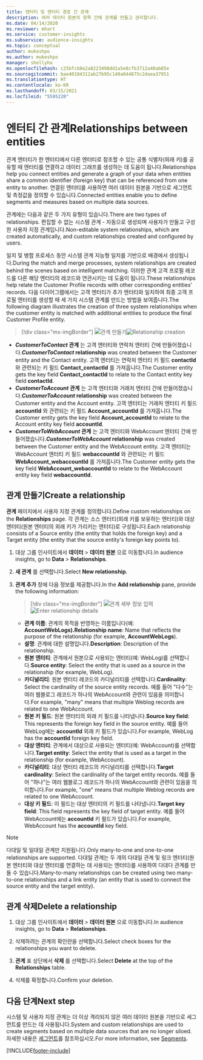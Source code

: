 ```yaml
---
title: 엔터티 및 엔터티 경로 간 관계
description: 여러 데이터 원본의 항목 간에 관계를 만들고 관리합니다.
ms.date: 04/14/2020
ms.reviewer: mhart
ms.service: customer-insights
ms.subservice: audience-insights
ms.topic: conceptual
author: mukeshpo
ms.author: mukeshpo
manager: shellyha
ms.openlocfilehash: c25bfcb8e2a8223498dd1a5e8cfb3712a40ab85e
ms.sourcegitcommit: bae40184312ab27b95c140a044875c2daea37951
ms.translationtype: HT
ms.contentlocale: ko-KR
ms.lasthandoff: 03/15/2021
ms.locfileid: "5595220"
---
```

# <a name="relationships-between-entities"></a><span data-ttu-id="6c11f-103">엔터티 간 관계</span><span class="sxs-lookup"><span data-stu-id="6c11f-103">Relationships between entities</span></span>

<span data-ttu-id="6c11f-104">관계 엔터티가 한 엔터티에서 다른 엔터티로 참조할 수 있는 공통 식별자(외래 키)를 공유할 때 엔터티를 연결하고 데이터 그래프를 생성하는 데 도움이 됩니다.</span><span class="sxs-lookup"><span data-stu-id="6c11f-104">Relationships help you connect entities and generate a graph of your data when entities share a common identifier (foreign key) that can be referenced from one entity to another.</span></span> <span data-ttu-id="6c11f-105">연결된 엔터티를 사용하면 여러 데이터 원본을 기반으로 세그먼트 및 측정값을 정의할 수 있습니다.</span><span class="sxs-lookup"><span data-stu-id="6c11f-105">Connected entities enable you to define segments and measures based on multiple data sources.</span></span>

<span data-ttu-id="6c11f-106">관계에는 다음과 같은 두 가지 유형이 있습니다.</span><span class="sxs-lookup"><span data-stu-id="6c11f-106">There are two types of relationships.</span></span> <span data-ttu-id="6c11f-107">편집할 수 없는 시스템 관계 - 자동으로 생성되며 사용자가 만들고 구성한 사용자 지정 관계입니다.</span><span class="sxs-lookup"><span data-stu-id="6c11f-107">Non-editable system relationships, which are created automatically, and custom relationships created and configured by users.</span></span>

<span data-ttu-id="6c11f-108">일치 및 병합 프로세스 동안 시스템 관계 지능형 일치를 기반으로 배경에서 생성됩니다.</span><span class="sxs-lookup"><span data-stu-id="6c11f-108">During the match and merge processes, system relationships are created behind the scenes based on intelligent matching.</span></span> <span data-ttu-id="6c11f-109">이러한 관계 고객 프로필 레코드를 다른 해당 엔터티의 레코드와 연관시키는 데 도움이 됩니다.</span><span class="sxs-lookup"><span data-stu-id="6c11f-109">These relationships help relate the Customer Profile records with other corresponding entities' records.</span></span> <span data-ttu-id="6c11f-110">다음 다이어그램에서는 고객 엔터티가 추가 엔터티와 일치하여 최종 고객 프로필 엔터티를 생성할 때 세 가지 시스템 관계를 만드는 방법을 보여줍니다.</span><span class="sxs-lookup"><span data-stu-id="6c11f-110">The following diagram illustrates the creation of three system relationships when the customer entity is matched with additional entities to produce the final Customer Profile entity.</span></span>

> [!div class="mx-imgBorder"]
> <span data-ttu-id="6c11f-111">![관계 만들기](media/relationships-entities-merge.png "관계 만들기")</span><span class="sxs-lookup"><span data-stu-id="6c11f-111">![Relationship creation](media/relationships-entities-merge.png "Relationship creation")</span></span>

- <span data-ttu-id="6c11f-112">***CustomerToContact* 관계** 는 고객 엔터티와 연락처 엔터티 간에 만들어졌습니다.</span><span class="sxs-lookup"><span data-stu-id="6c11f-112">***CustomerToContact* relationship** was created between the Customer entity and the Contact entity.</span></span> <span data-ttu-id="6c11f-113">고객 엔터티는 연락처 엔터티 키 필드 **contactId** 와 관련되는 키 필드 **Contact_contactId** 를 가져옵니다.</span><span class="sxs-lookup"><span data-stu-id="6c11f-113">The Customer entity gets the key field **Contact_contactId** to relate to the Contact entity key field **contactId**.</span></span>
- <span data-ttu-id="6c11f-114">***CustomerToAccount* 관계** 는 고객 엔터티와 거래처 엔터티 간에 만들어졌습니다.</span><span class="sxs-lookup"><span data-stu-id="6c11f-114">***CustomerToAccount* relationship** was created between the Customer entity and the Account entity.</span></span> <span data-ttu-id="6c11f-115">고객 엔터티는 거래처 엔터티 키 필드 **accountId** 와 관련되는 키 필드 **Account_accountId** 를 가져옵니다.</span><span class="sxs-lookup"><span data-stu-id="6c11f-115">The Customer entity gets the key field **Account_accountId** to relate to the Account entity key field **accountId**.</span></span>
- <span data-ttu-id="6c11f-116">***CustomerToWebAccount* 관계** 는 고객 엔터티와 WebAccount 엔터티 간에 만들어졌습니다.</span><span class="sxs-lookup"><span data-stu-id="6c11f-116">***CustomerToWebAccount* relationship** was created between the Customer entity and the WebAccount entity.</span></span> <span data-ttu-id="6c11f-117">고객 엔터티는 WebAccount 엔터티 키 필드 **webaccountId** 와 관련되는 키 필드 **WebAccount_webaccountId** 를 가져옵니다.</span><span class="sxs-lookup"><span data-stu-id="6c11f-117">The Customer entity gets the key field **WebAccount_webaccountId** to relate to the WebAccount entity key field **webaccountId**.</span></span>

## <a name="create-a-relationship"></a><span data-ttu-id="6c11f-118">관계 만들기</span><span class="sxs-lookup"><span data-stu-id="6c11f-118">Create a relationship</span></span>

<span data-ttu-id="6c11f-119">**관계** 페이지에서 사용자 지정 관계를 정의합니다.</span><span class="sxs-lookup"><span data-stu-id="6c11f-119">Define custom relationships on the **Relationships** page.</span></span> <span data-ttu-id="6c11f-120">각 관계는 소스 엔터티(외래 키를 보유하는 엔터티)와 대상 엔터티(원본 엔터티의 외래 키가 가리키는 엔터티)로 구성됩니다.</span><span class="sxs-lookup"><span data-stu-id="6c11f-120">Each relationship consists of a Source entity (the entity that holds the foreign key) and a Target entity (the entity that the source entity's foreign key points to).</span></span>

1. <span data-ttu-id="6c11f-121">대상 그룹 인사이트에서 **데이터** > **데이터 원본** 으로 이동합니다.</span><span class="sxs-lookup"><span data-stu-id="6c11f-121">In audience insights, go to **Data** > **Relationships**.</span></span>

2. <span data-ttu-id="6c11f-122">**새 관계** 를 선택합니다.</span><span class="sxs-lookup"><span data-stu-id="6c11f-122">Select **New relationship**.</span></span>

3. <span data-ttu-id="6c11f-123">**관계 추가** 창에 다음 정보를 제공합니다.</span><span class="sxs-lookup"><span data-stu-id="6c11f-123">In the **Add relationship** pane, provide the following information:</span></span>

   > [!div class="mx-imgBorder"]
   > <span data-ttu-id="6c11f-124">![관계 세부 정보 입력](media/relationships-add.png "관계 세부 정보 입력")</span><span class="sxs-lookup"><span data-stu-id="6c11f-124">![Enter relationship details](media/relationships-add.png "Enter relationship details")</span></span>

   - <span data-ttu-id="6c11f-125">**관계 이름**: 관계의 목적을 반영하는 이름입니다(예: **AccountWebLogs).**</span><span class="sxs-lookup"><span data-stu-id="6c11f-125">**Relationship name**: Name that reflects the purpose of the relationship (for example, **AccountWebLogs**).</span></span>
   - <span data-ttu-id="6c11f-126">**설명**: 관계에 대한 설명입니다.</span><span class="sxs-lookup"><span data-stu-id="6c11f-126">**Description**: Description of the relationship.</span></span>
   - <span data-ttu-id="6c11f-127">**원본 엔터티**: 관계에서 원본으로 사용되는 엔터티(예: WebLog)를 선택합니다.</span><span class="sxs-lookup"><span data-stu-id="6c11f-127">**Source entity**: Select the entity that is used as a source in the relationship (for example, WebLog).</span></span>
   - <span data-ttu-id="6c11f-128">**카디널리티**: 원본 엔터티 레코드의 카디널리티를 선택합니다.</span><span class="sxs-lookup"><span data-stu-id="6c11f-128">**Cardinality**: Select the cardinality of the source entity records.</span></span> <span data-ttu-id="6c11f-129">예를 들어 "다수"는 여러 웹블로그 레코드가 하나의 WebAccount와 관련이 있음을 의미합니다.</span><span class="sxs-lookup"><span data-stu-id="6c11f-129">For example, "many" means that multiple Weblog records are related to one WebAccount.</span></span>
   - <span data-ttu-id="6c11f-130">**원본 키 필드**: 원본 엔터티의 외래 키 필드를 나타냅니다.</span><span class="sxs-lookup"><span data-stu-id="6c11f-130">**Source key field**: This represents the foreign key field in the source entity.</span></span> <span data-ttu-id="6c11f-131">예를 들어 WebLog에는 **accountId** 외래 키 필드가 있습니다.</span><span class="sxs-lookup"><span data-stu-id="6c11f-131">For example, WebLog has the **accountId** foreign key field.</span></span>
   - <span data-ttu-id="6c11f-132">**대상 엔터티**: 관계에서 대상으로 사용되는 엔터티(예: WebAccount)를 선택합니다.</span><span class="sxs-lookup"><span data-stu-id="6c11f-132">**Target entity**: Select the entity that is used as a target in the relationship (for example, WebAccount).</span></span>
   - <span data-ttu-id="6c11f-133">**카디널리티**: 대상 엔터티 레코드의 카디널리티를 선택합니다.</span><span class="sxs-lookup"><span data-stu-id="6c11f-133">**Target cardinality**: Select the cardinality of the target entity records.</span></span> <span data-ttu-id="6c11f-134">예를 들어 "하나"는 여러 웹블로그 레코드가 하나의 WebAccount와 관련이 있음을 의미합니다.</span><span class="sxs-lookup"><span data-stu-id="6c11f-134">For example, "one" means that multiple Weblog records are related to one WebAccount.</span></span>
   - <span data-ttu-id="6c11f-135">**대상 키 필드**: 이 필드는 대상 엔터티의 키 필드를 나타냅니다.</span><span class="sxs-lookup"><span data-stu-id="6c11f-135">**Target key field**: This field represents the key field of target entity.</span></span> <span data-ttu-id="6c11f-136">예를 들어 WebAccount에는 **accountId** 키 필드가 있습니다.</span><span class="sxs-lookup"><span data-stu-id="6c11f-136">For example, WebAccount has the **accountId** key field.</span></span>

> [!NOTE]
> <span data-ttu-id="6c11f-137">다대일 및 일대일 관계만 지원됩니다.</span><span class="sxs-lookup"><span data-stu-id="6c11f-137">Only many-to-one and one-to-one relationships are supported.</span></span> <span data-ttu-id="6c11f-138">다대일 관계는 두 개의 다대일 관계 및 링크 엔터티(원본 엔터티와 대상 엔터티를 연결하는 데 사용되는 엔터티)를 사용하여 다대다 관계를 만들 수 있습니다.</span><span class="sxs-lookup"><span data-stu-id="6c11f-138">Many-to-many relationships can be created using two many-to-one relationships and a link entity (an entity that is used to connect the source entity and the target entity).</span></span>

## <a name="delete-a-relationship"></a><span data-ttu-id="6c11f-139">관계 삭제</span><span class="sxs-lookup"><span data-stu-id="6c11f-139">Delete a relationship</span></span>

1. <span data-ttu-id="6c11f-140">대상 그룹 인사이트에서 **데이터** > **데이터 원본** 으로 이동합니다.</span><span class="sxs-lookup"><span data-stu-id="6c11f-140">In audience insights, go to **Data** > **Relationships**.</span></span>

2. <span data-ttu-id="6c11f-141">삭제하려는 관계의 확인란을 선택합니다.</span><span class="sxs-lookup"><span data-stu-id="6c11f-141">Select check boxes for the relationships you want to delete.</span></span>

3. <span data-ttu-id="6c11f-142">**관계** 표 상단에서 **삭제** 를 선택합니다.</span><span class="sxs-lookup"><span data-stu-id="6c11f-142">Select **Delete** at the top of the **Relationships** table.</span></span>

4. <span data-ttu-id="6c11f-143">삭제를 확정합니다.</span><span class="sxs-lookup"><span data-stu-id="6c11f-143">Confirm your deletion.</span></span>

## <a name="next-step"></a><span data-ttu-id="6c11f-144">다음 단계</span><span class="sxs-lookup"><span data-stu-id="6c11f-144">Next step</span></span>

<span data-ttu-id="6c11f-145">시스템 및 사용자 지정 관계는 더 이상 격리되지 않은 여러 데이터 원본을 기반으로 세그먼트를 만드는 데 사용됩니다.</span><span class="sxs-lookup"><span data-stu-id="6c11f-145">System and custom relationships are used to create segments based on multiple data sources that are no longer siloed.</span></span> <span data-ttu-id="6c11f-146">자세한 내용은 [세그먼트](segments.md)를 참조하십시오.</span><span class="sxs-lookup"><span data-stu-id="6c11f-146">For more information, see [Segments](segments.md).</span></span>


[!INCLUDE[footer-include](../includes/footer-banner.md)]